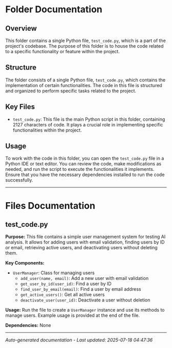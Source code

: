 # Folder Documentation

## Overview
This folder contains a single Python file, `test_code.py`, which is a part of the project's codebase. The purpose of this folder is to house the code related to a specific functionality or feature within the project.

## Structure
The folder consists of a single Python file, `test_code.py`, which contains the implementation of certain functionalities. The code in this file is structured and organized to perform specific tasks related to the project.

## Key Files
- `test_code.py`: This file is the main Python script in this folder, containing 2127 characters of code. It plays a crucial role in implementing specific functionalities within the project.

## Usage
To work with the code in this folder, you can open the `test_code.py` file in a Python IDE or text editor. You can review the code, make modifications as needed, and run the script to execute the functionalities it implements. Ensure that you have the necessary dependencies installed to run the code successfully.

---

# Files Documentation

## test_code.py

**Purpose:** This file contains a simple user management system for testing AI analysis. It allows for adding users with email validation, finding users by ID or email, retrieving active users, and deactivating users without deleting them.

**Key Components:**
- `UserManager`: Class for managing users
  - `add_user(name, email)`: Add a new user with email validation
  - `get_user_by_id(user_id)`: Find a user by ID
  - `find_user_by_email(email)`: Find a user by email address
  - `get_active_users()`: Get all active users
  - `deactivate_user(user_id)`: Deactivate a user without deletion

**Usage:** Run the file to create a `UserManager` instance and use its methods to manage users. Example usage is provided at the end of the file.

**Dependencies:** None

---
*Auto-generated documentation - Last updated: 2025-07-18 04:47:36*
